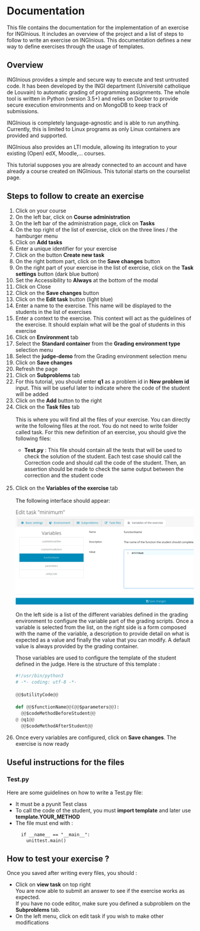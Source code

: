 # Documentation
This file contains the documentation for the implementation of an exercise for INGInious. It includes an overview of the project and a list of steps to follow to write an exercise on INGInious. This documentation defines a new way to define exercises through the usage of templates.

## Overview
INGInious provides a simple and secure way to execute and test untrusted code. It has been developed by the INGI department (Université catholique de Louvain) to automatic grading of programming assignments. The whole tool is written in Python (version 3.5+) and relies on Docker to provide secure execution environments and on MongoDB to keep track of submissions.

INGInious is completely language-agnostic and is able to run anything. Currently, this is limited to Linux programs as only Linux containers are provided and supported.

INGInious also provides an LTI module, allowing its integration to your existing (Open) edX, Moodle,… courses.

This tutorial supposes you are already connected to an account and have already a course created on INGInious. This tutorial starts on the courselist page.

## Steps to follow to create an exercise

<ol>
  <li>Click on your course</li>
  <li>On the left bar, click on <b>Course administration</b></li>
  <li>On the left bar of the administration page, click on <b>Tasks</b></li>
  <li>On the top right of the list of exercise, click on the three lines / the hamburger menu</li>
  <li>Click on <b>Add tasks</b></li>
  <li>Enter a unique identifier for your exercise</li>
  <li>Click on the button <b>Create new task</b></li>
  <li>On the right bottom part, click on the <b>Save changes</b> button</li>
  <li>On the right part of your exercise in the list of exercise, click on the <b>Task settings</b> button (dark blue button)</li>
  <li>Set the Accessibility to <b>Always</b> at the bottom of the modal</li>
  <li>Click on Close</li>
  <li>Click on the <b>Save changes</b> button</li>
  <li>Click on the <b>Edit task</b> button (light blue)</li>
  <li>Enter a name to the exercise. This name will be displayed to the students in the list of exercises</li>
  <li>Enter a context to the exercise. This context will act as the guidelines of the exercise. It should explain what will be the goal of students in this exercise</li>
  <li>Click on <b>Environment</b> tab</li>
  <li>Select the <b>Standard container</b> from the <b>Grading environment type</b> selection menu</li>
  <li>Select the <b>judge-demo</b> from the Grading environment selection menu</li>
  <li>Click on <b>Save changes</b></li>
  <li>Refresh the page</li>
  <li>Click on <b>Subproblems</b> tab</li>
  <li>For this tutorial, you should enter <b>q1</b> as a problem id in <b>New problem id</b> input. This will be useful later to indicate where the code of the student will be added</li>
  <li>Click on the <b>Add</b> button to the right</li>
  <li>Click on the <b>Task files</b> tab</li>
  <br>
  This is where you will find all the files of your exercise. You can directly write the following files at the root. You do not need to write folder called task. For this new definition of an exercise, you should give the following files:

  <ul>
    <li><b>Test.py</b> : This file should contain all the tests that will be used to check the solution of the student. Each test case should call the Correction code and should call the code of the student. Then, an assertion should be made to check the same output between the correction and the student code</li>
  </ul>
  <br>
  <li>Click on the <b>Variables of the exercise</b> tab</li>
  <br>
  The following interface should appear:

  ![](Wireframe.png)
  <br>

  On the left side is a list of the different variables defined in the grading environment to configure the variable part of the grading scripts. Once a variable is selected from the list, on the right side is a form composed with the name of the variable, a description to provide detail on what is expected as a value and finally the value that you can modify. A default value is always provided by the grading container.
  
  Those variables are used to configure the template of the student defined in the judge. Here is the structure of this template :

  ```python
  #!/usr/bin/python3
  # -*- coding: utf-8 -*-

  @@$utilityCode@@

  def @@$functionName@@(@@$parameters@@):
    @@$codeMethodBeforeStudent@@
  @	@q1@@
    @@$codeMethodAfterStudent@@
  ```

  <li>Once every variables are configured, click on <b>Save changes</b/>. The exercise is now ready</li>
  </ol>

## Useful instructions for the files

### Test.py

Here are some guidelines on how to write a Test.py file:

<ul>
  <li>It must be a pyunit Test class</li>
  <li>To call the code of the student, you must <b>import template</b> and later use <b>template.YOUR_METHOD</b></li>
  <li>The file must end with :
  
      if __name__ == "__main__":
        unittest.main()
  </li>
</ul>

## How to test your exercise ?

Once you saved after writing every files, you should :

<ul>
  <li>Click on <b>view task</b> on top right</li>
  You are now able to submit an answer to see if the exercise works as expected.
  <br>
  If you have no code editor, make sure you defined a subproblem on the <b>Subproblems</b> tab.
  <li>On the left menu, click on edit task if you wish to make other modifications</li>
</ul>